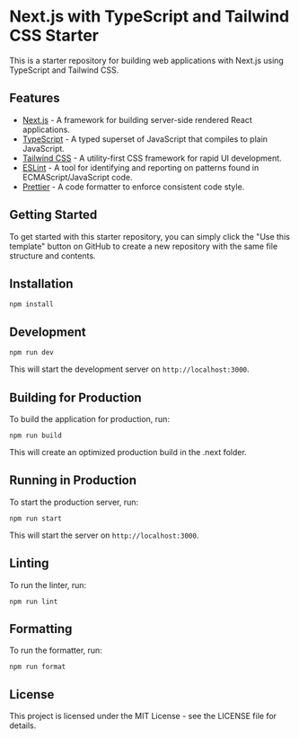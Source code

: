 # Next.js with TypeScript and Tailwind CSS Starter

This is a starter repository for building web applications with Next.js using TypeScript and Tailwind CSS.

## Features

- [Next.js](https://nextjs.org/) - A framework for building server-side rendered React applications.
- [TypeScript](https://www.typescriptlang.org/) - A typed superset of JavaScript that compiles to plain JavaScript.
- [Tailwind CSS](https://tailwindcss.com/) - A utility-first CSS framework for rapid UI development.
- [ESLint](https://eslint.org/) - A tool for identifying and reporting on patterns found in ECMAScript/JavaScript code.
- [Prettier](https://prettier.io/) - A code formatter to enforce consistent code style.

## Getting Started

To get started with this starter repository, you can simply click the "Use this template" button on GitHub to create a new repository with the same file structure and contents.

## Installation

```shell
npm install
```

## Development

```shell
npm run dev
```

This will start the development server on `http://localhost:3000`.

## Building for Production

To build the application for production, run:

```shell
npm run build
```

This will create an optimized production build in the .next folder.

## Running in Production

To start the production server, run:

```shell
npm run start
```

This will start the server on `http://localhost:3000`.

## Linting

To run the linter, run:

```shell
npm run lint
```

## Formatting

To run the formatter, run:

```shell
npm run format
```

## License

This project is licensed under the MIT License - see the LICENSE file for details.
